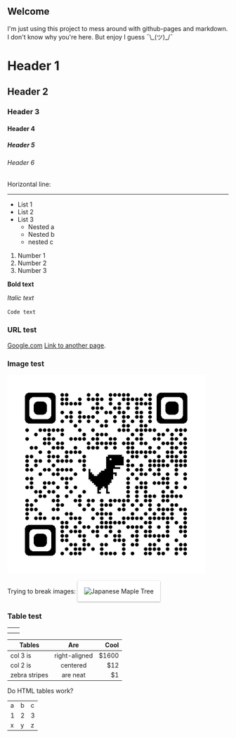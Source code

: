 ## Welcome

I'm just using this project to mess around with github-pages and markdown. I don't know why you're here. But enjoy I guess &macr;\\&#95;(ツ)&#95;/&macr;

# Header 1
## Header 2
### Header 3
#### Header 4
##### Header 5
###### Header 6

Horizontal line:
* * *

- List 1
- List 2
- List 3
  - Nested a
  - Nested b
  - nested c 

1. Number 1
2. Number 2
3. Number 3

**Bold text**

_Italic text_

`Code text`

### URL test
[Google.com](https://google.com "Google.com")
[Link to another page](./NewPage.md).

### Image test
![Alternative text](assets/qrcode_src.rybicki.dev.png "Optional title")

Trying to break images:
<img
  src="assets/PXL_20220527_201511277.PANO.jpg"
  alt="Japanese Maple Tree"
  title="Japanese Maple"
  style="  padding: 15px 15px 15px;  background-color: white;  box-shadow: 0 1px 3px rgba(34, 25, 25, 0.4); -moz-box-shadow: 0 1px 2px rgba(34,25,25,0.4); -webkit-box-              shadow: 0 1px 3px rgba(34, 25, 25, 0.4);">
    
<!-- ![Japanese Maple](assets/PXL_20220527_201511277.PANO.jpg "Japanese Maple Tree") -->

### Table test

|   |   |
| ------------ | ------------ |
|   |   |
|   |   |

| Tables        | Are           | Cool  |
| ------------- |:-------------:| -------------:|
| col 3 is      | right-aligned | $1600 |
| col 2 is      | centered      |   $12 |
| zebra stripes | are neat      |    $1 |

Do HTML tables work?
<table>
<tbody>
  <tr>
    <td>a</td>
    <td>b</td>
    <td>c</td>
  </tr>
  <tr>
    <td>1</td>
    <td>2</td>
    <td>3</td>
  </tr>
  <tr>
    <td>x</td>
    <td>y</td>
    <td>z</td>
  </tr>
</tbody>

